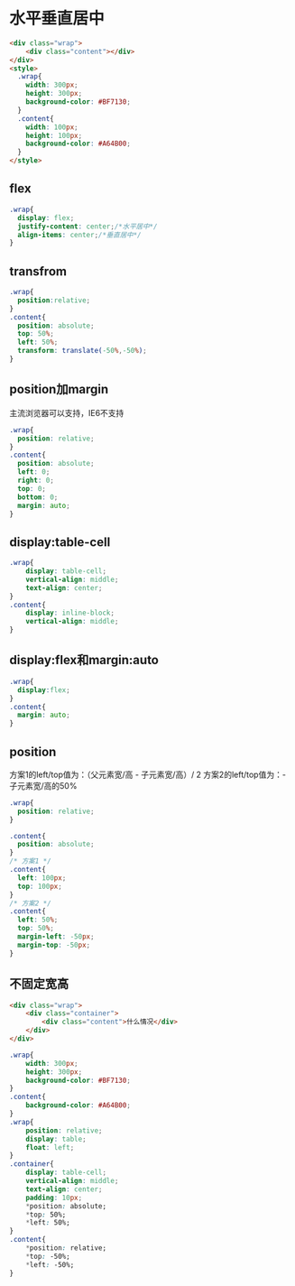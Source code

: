 # 水平垂直居中

```html
<div class="wrap">
    <div class="content"></div>
</div>
<style>
  .wrap{
    width: 300px;
    height: 300px;
    background-color: #BF7130;
  }
  .content{
    width: 100px;
    height: 100px;
    background-color: #A64B00;
  }
</style>
```

## flex

```css
.wrap{
  display: flex;
  justify-content: center;/*水平居中*/
  align-items: center;/*垂直居中*/
}
```

## transfrom

```css
.wrap{
  position:relative;
}
.content{
  position: absolute;
  top: 50%;
  left: 50%;
  transform: translate(-50%,-50%);
}
```

## position加margin

主流浏览器可以支持，IE6不支持

```css
.wrap{
  position: relative;
}
.content{
  position: absolute;
  left: 0;
  right: 0;
  top: 0;
  bottom: 0;
  margin: auto;
}
```

## display:table-cell

```css
.wrap{
    display: table-cell;
    vertical-align: middle;
    text-align: center;
}
.content{
    display: inline-block;
    vertical-align: middle;
}
```

## display:flex和margin:auto

```css
.wrap{
  display:flex;
}
.content{
  margin: auto;
}
```

## position

方案1的left/top值为：（父元素宽/高 - 子元素宽/高）/ 2
方案2的left/top值为：-子元素宽/高的50%

```css
.wrap{
  position: relative;
}

.content{
  position: absolute;
}
/* 方案1 */
.content{
  left: 100px;
  top: 100px;
}
/* 方案2 */
.content{
  left: 50%;
  top: 50%;
  margin-left: -50px;
  margin-top: -50px;
}
```

## 不固定宽高

```html
<div class="wrap">
    <div class="container">
        <div class="content">什么情况</div>
    </div>
</div>
```

```css
.wrap{
    width: 300px;
    height: 300px;
    background-color: #BF7130;
}
.content{
    background-color: #A64B00;
}
.wrap{
    position: relative;
    display: table;
    float: left;
}
.container{
    display: table-cell;
    vertical-align: middle;
    text-align: center;
    padding: 10px;
    *position: absolute;
    *top: 50%;
    *left: 50%;
}
.content{
    *position: relative;
    *top: -50%;
    *left: -50%; 
}
```
